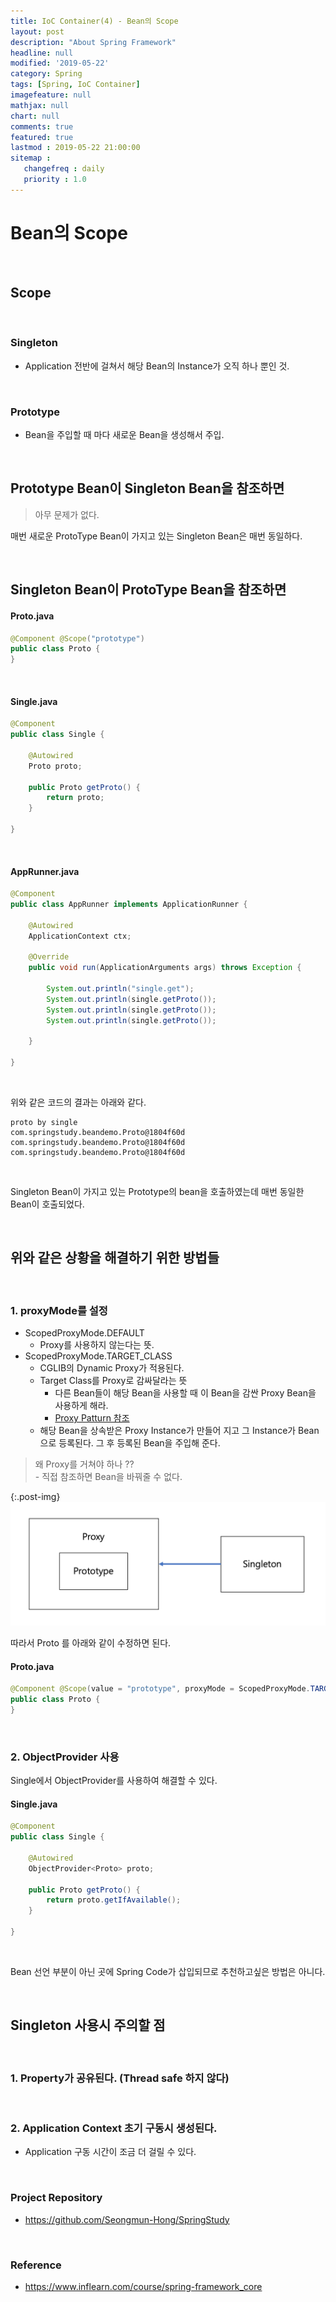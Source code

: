 ```yaml
---
title: IoC Container(4) - Bean의 Scope
layout: post
description: "About Spring Framework"
headline: null
modified: '2019-05-22'
category: Spring
tags: [Spring, IoC Container]
imagefeature: null
mathjax: null
chart: null
comments: true
featured: true
lastmod : 2019-05-22 21:00:00
sitemap :  
   changefreq : daily
   priority : 1.0
---
```


# Bean의 Scope

<br />
    
## Scope  
  
<br />  
  
### Singleton  
  
- Application 전반에 걸쳐서 해당 Bean의 Instance가 오직 하나 뿐인 것.  

<br />  
  
### Prototype  
  
- Bean을 주입할 때 마다 새로운 Bean을 생성해서 주입.
  
<br />

## Prototype Bean이 Singleton Bean을 참조하면  
  
> 아무 문제가 없다.  
  
매번 새로운 ProtoType Bean이 가지고 있는 Singleton Bean은 매번 동일하다.  
  
<br />
  
## Singleton Bean이 ProtoType Bean을 참조하면  
  
#### Proto.java  
  
```java
@Component @Scope("prototype")
public class Proto {
}
```  

<br />

#### Single.java

```java
@Component
public class Single {

    @Autowired
    Proto proto;

    public Proto getProto() {
        return proto;
    }
    
}
```
  
<br />

#### AppRunner.java

```java
@Component
public class AppRunner implements ApplicationRunner {

    @Autowired
    ApplicationContext ctx;

    @Override
    public void run(ApplicationArguments args) throws Exception {

        System.out.println("single.get");
        System.out.println(single.getProto());
        System.out.println(single.getProto());
        System.out.println(single.getProto());

    }

}
```  
  
<br />  
  
위와 같은 코드의 결과는 아래와 같다. 
  
```vim
proto by single
com.springstudy.beandemo.Proto@1804f60d
com.springstudy.beandemo.Proto@1804f60d
com.springstudy.beandemo.Proto@1804f60d
```  
  
<br />
  
Singleton Bean이 가지고 있는 Prototype의 bean을 호출하였는데 매번 동일한 Bean이 호출되었다.  

<br />
  
## 위와 같은 상황을 해결하기 위한 방법들  

<br />  
  
### 1. proxyMode를 설정  
  
- ScopedProxyMode.DEFAULT
    - Proxy를 사용하지 않는다는 뜻.  
- ScopedProxyMode.TARGET_CLASS
    - CGLIB의 Dynamic Proxy가 적용된다.
    - Target Class를 Proxy로 감싸달라는 뜻
        - 다른 Bean들이 해당 Bean을 사용할 때 이 Bean을 감싼 Proxy Bean을 사용하게 해라. 
        - <a href="https://en.wikipedia.org/wiki/Proxy_pattern">Proxy Patturn 참조</a>
    - 해당 Bean을 상속받은 Proxy Instance가 만들어 지고 그 Instance가 Bean으로 등록된다. 그 후 등록된 Bean을 주입해 준다.
  
> 왜 Proxy를 거쳐야 하나 ??  
    - 직접 참조하면 Bean을 바꿔줄 수 없다.  
  
{:.post-img}
![PrototypeProxy](/images/post/prototype_proxy.png)  
  
따라서 Proto 를 아래와 같이 수정하면 된다.
  
#### Proto.java
  
```java
@Component @Scope(value = "prototype", proxyMode = ScopedProxyMode.TARGET_CLASS) 
public class Proto {
}
```  
  
<br /> 

### 2. ObjectProvider 사용  
  
Single에서 ObjectProvider를 사용하여 해결할 수 있다.  
  
#### Single.java  
  
```java
@Component
public class Single {

    @Autowired
    ObjectProvider<Proto> proto;

    public Proto getProto() {
        return proto.getIfAvailable();
    }

}
```  
  
<br /> 
  
Bean 선언 부분이 아닌 곳에 Spring Code가 삽입되므로 추천하고싶은 방법은 아니다.  
  
<br /> 
  
## Singleton 사용시 주의할 점
  
<br /> 
  
### 1. Property가 공유된다. (Thread safe 하지 않다)

<br /> 
  
### 2. Application Context 초기 구동시 생성된다.  
  
- Application 구동 시간이 조금 더 걸릴 수 있다.

<br />

### Project Repository 

- https://github.com/Seongmun-Hong/SpringStudy

<br />

### Reference

- https://www.inflearn.com/course/spring-framework_core